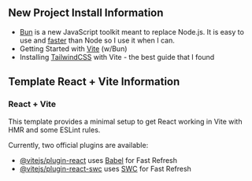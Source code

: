 
## New Project Install Information
- [Bun](https://bun.sh/) is a new JavaScript toolkit meant to replace Node.js. It is easy to use and [faster](https://www.builder.io/blog/bun-vs-node-js) than Node so I use it when I can.
- Getting Started with [Vite](https://vitejs.dev/guide/) (w/Bun)
- Installing [TailwindCSS](https://tailwindcss.com/docs/guides/vite) with Vite - the best guide that I found

## Template React + Vite Information

### React + Vite

This template provides a minimal setup to get React working in Vite with HMR and some ESLint rules.

Currently, two official plugins are available:

- [@vitejs/plugin-react](https://github.com/vitejs/vite-plugin-react/blob/main/packages/plugin-react/README.md) uses [Babel](https://babeljs.io/) for Fast Refresh
- [@vitejs/plugin-react-swc](https://github.com/vitejs/vite-plugin-react-swc) uses [SWC](https://swc.rs/) for Fast Refresh

